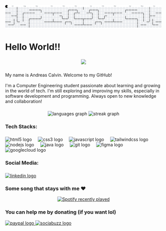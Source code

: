 <picture>
  <source media="(prefers-color-scheme: dark)" srcset="https://raw.githubusercontent.com/andreasc21/andreasc21/output/pacman-contribution-graph-dark.svg">
  <source media="(prefers-color-scheme: light)" srcset="https://raw.githubusercontent.com/andreasc21/andreasc21/output/pacman-contribution-graph.svg">
  <img alt="pacman contribution graph" src="https://raw.githubusercontent.com/andreasc21/andreasc21/output/pacman-contribution-graph.svg">
</picture>

###

<h1 align="left">Hello World!!</h1>

###

<div align="center">
  <img height="200" src="https://media1.tenor.com/m/tXS08tuOghEAAAAC/the-quintessential-quintuplets-itsuki-nakano.gif"  />
</div>

###

<p align="left">My name is Andreas Calvin. Welcome to my GitHub!<br><br>I'm a Computer Engineering student passionate about learning and growing in the world of tech. I'm still exploring and improving my skills, especially in software development and programming. Always open to new knowledge and collaboration!</p>

###

<div align="center">
  <img src="https://github-readme-stats.vercel.app/api/top-langs/?username=AndreasC21&theme=dracula&hide_border=true&include_all_commits=false&count_private=false&layout=compact" height="150" alt="languages graph"  />
  <img src="https://nirzak-streak-stats.vercel.app/?user=AndreasC21&theme=dracula&hide_border=true" height="150" alt="streak graph"  />
</div>

###

<h3 align="left">Tech Stacks:</h3>

###

<div align="left">
  <img src="https://skillicons.dev/icons?i=html" height="40" alt="html5 logo"  />
  <img width="12" />
  <img src="https://skillicons.dev/icons?i=css" height="40" alt="css3 logo"  />
  <img width="12" />
  <img src="https://skillicons.dev/icons?i=js" height="40" alt="javascript logo"  />
  <img width="12" />
  <img src="https://skillicons.dev/icons?i=tailwind" height="40" alt="tailwindcss logo"  />
  <img width="12" />
  <img src="https://skillicons.dev/icons?i=nodejs" height="40" alt="nodejs logo"  />
  <img width="12" />
  <img src="https://skillicons.dev/icons?i=java" height="40" alt="java logo"  />
  <img width="12" />
  <img src="https://skillicons.dev/icons?i=git" height="40" alt="git logo"  />
  <img width="12" />
  <img src="https://skillicons.dev/icons?i=figma" height="40" alt="figma logo"  />
  <img width="12" />
  <img src="https://skillicons.dev/icons?i=gcp" height="40" alt="googlecloud logo"  />
</div>

###

<h3 align="left">Social Media:</h3>

###

<div align="left">
  <a href="https://linkedin.com/in/andreascalvin" target="_blank">
    <img src="https://raw.githubusercontent.com/maurodesouza/profile-readme-generator/master/src/assets/icons/social/linkedin/default.svg" width="52" height="40" alt="linkedin logo"  />
  </a>
</div>

###

<h3 align="left">Some song that stays with me ❤️</h3>

<div align="center">
  <a href="https://open.spotify.com/user/la8svlyttsn4gcmv368mvlsan">
    <img src="https://spotify-recently-played-readme.vercel.app/api?user=la8svlyttsn4gcmv368mvlsan&count=5&unique=false" alt="Spotify recently played"  />
  </a>
</div>

###

  <h3 align="left">You can help me by donating (if you want lol)</h3>
    <a href="https://paypal.me/andreasc21" target="_blank">
    <img src="https://raw.githubusercontent.com/maurodesouza/profile-readme-generator/master/src/assets/icons/social/paypal/default.svg" width="52" height="40" alt="paypal logo"  />
    <a href="https://sociabuzz.com/andreasc21/tribe" target="_blank">
    <img src=https://seremonia.id/wp-content/uploads/2018/02/Image-Logo-SociaBuzz.png" width="157" height="40" alt="sociabuzz logo"  />
  </a>

###
